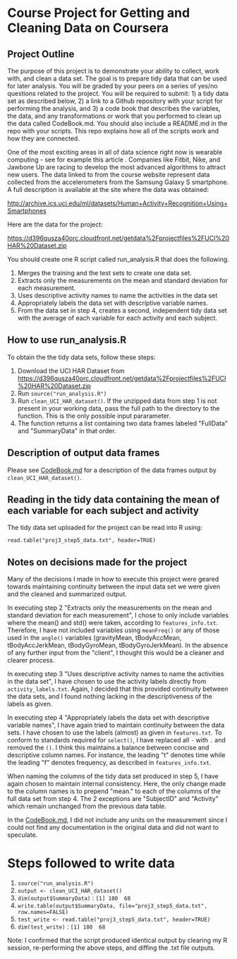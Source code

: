 # Course Project for Getting and Cleaning Data on Coursera

## Project Outline

The purpose of this project is to demonstrate your ability to collect, work with, and clean a data set. The goal is to prepare tidy data that can be used for later analysis. You will be graded by your peers on a series of yes/no questions related to the project. You will be required to submit: 1) a tidy data set as described below, 2) a link to a Github repository with your script for performing the analysis, and 3) a code book that describes the variables, the data, and any transformations or work that you performed to clean up the data called CodeBook.md. You should also include a README.md in the repo with your scripts. This repo explains how all of the scripts work and how they are connected.  

One of the most exciting areas in all of data science right now is wearable computing - see for example this article . Companies like Fitbit, Nike, and Jawbone Up are racing to develop the most advanced algorithms to attract new users. The data linked to from the course website represent data collected from the accelerometers from the Samsung Galaxy S smartphone. A full description is available at the site where the data was obtained: 

http://archive.ics.uci.edu/ml/datasets/Human+Activity+Recognition+Using+Smartphones 

Here are the data for the project: 

https://d396qusza40orc.cloudfront.net/getdata%2Fprojectfiles%2FUCI%20HAR%20Dataset.zip 

You should create one R script called run_analysis.R that does the following. 

1.  Merges the training and the test sets to create one data set.
2.  Extracts only the measurements on the mean and standard deviation for each measurement. 
3.  Uses descriptive activity names to name the activities in the data set
4.  Appropriately labels the data set with descriptive variable names. 
5.  From the data set in step 4, creates a second, independent tidy data set with the average of each variable for each activity and each subject.

## How to use run_analysis.R

To obtain the the tidy data sets, follow these steps:

1. Download the UCI HAR Dataset from https://d396qusza40orc.cloudfront.net/getdata%2Fprojectfiles%2FUCI%20HAR%20Dataset.zip
2. Run `source("run_analysis.R")`
3. Run `clean_UCI_HAR_dataset()`. If the unzipped data from step 1 is not present in your working data, pass the full path to the directory to the function. This is the only possible input pararameter.
4. The function returns a list containing two data frames labeled "FullData" and "SummaryData" in that order.

## Description of output data frames

Please see [CodeBook.md](CodeBook.md) for a description of the data frames output by `clean_UCI_HAR_dataset()`.

## Reading in the tidy data containing the mean of each variable for each subject and activity

The tidy data set uploaded for the project can be read into R using:

`read.table("proj3_step5_data.txt", header=TRUE)`

## Notes on decisions made for the project

Many of the decisions I made in how to execute this project were geared towards maintaining continuity between the input data set we were given and the cleaned and summarized output.

In executing step 2 "Extracts only the measurements on the mean and standard deviation for each measurement", I chose to only include variables where the mean() and std() were taken, according to `features_info.txt`. Therefore, I have not included variables using `meanFreq()` or any of those used in the `angle()` variables (gravityMean, tBodyAccMean, tBodyAccJerkMean, tBodyGyroMean, tBodyGyroJerkMean). In the absence of any further input from the "client", I thought this would be a cleaner and clearer process.

In executing step 3 "Uses descriptive activity names to name the activities in the data set", I have chosen to use the activity labels directly from `activity_labels.txt`. Again, I decided that this provided continuity between the data sets, and I found nothing lacking in the descriptiveness of the labels as given.

In executing step 4 "Appropriately labels the data set with descriptive variable names", I have again tried to maintain continuity between the data sets. I have chosen to use the labels (almost) as given in `features.txt`. To conform to standards required for `select()`, I have replaced all `-` with `.` and removed the `()`. I think this maintains a balance between concise and descriptive column names. For instance, the leading "t" denotes time while the leading "f" denotes frequency, as described in `features_info.txt`. 

When naming the columns of the tidy data set produced in step 5, I have again chosen to maintain internal consistency. Here, the only change made to the column names is to prepend "mean." to each of the columns of the full data set from step 4. The 2 exceptions are "SubjectID" and "Activity" which remain unchanged from the previous data table.

In the [CodeBook.md](CodeBook.md), I did not include any units on the measurement since I could not find any documentation in the original data and did not want to speculate.

# Steps followed to write data

1. `source("run_analysis.R")`
2. `output <- clean_UCI_HAR_dataset()`
3. `dim(output$SummaryData)` : `[1] 180  68`
4. `write.table(output$SummaryData, file="proj3_step5_data.txt", row.names=FALSE)`
5. `test_write <- read.table("proj3_step5_data.txt", header=TRUE)`
6. `dim(test_write)` : `[1] 180  68`

Note: I confirmed that the script produced identical output by clearing my R session, re-performing the above steps, and diffing the .txt file outputs. 

